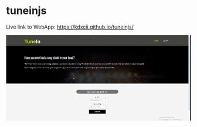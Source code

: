 
# tuneinjs


Live link to WebApp: https://kdxcii.github.io/tuneinjs/

![ScreenShot](/images/landingpage.png)